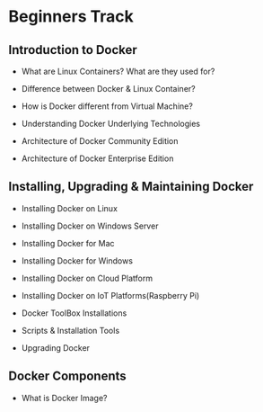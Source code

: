 # Beginners Track

## Introduction to Docker 

- What are Linux Containers? What are they used for?

- Difference between Docker & Linux Container?

- How is Docker different from Virtual Machine?

- Understanding Docker Underlying Technologies

- Architecture of Docker Community Edition

- Architecture of Docker Enterprise Edition


## Installing, Upgrading & Maintaining Docker 

- Installing Docker on Linux

- Installing Docker on Windows Server

- Installing Docker for Mac

- Installing Docker for Windows

- Installing Docker on Cloud Platform

- Installing Docker on IoT Platforms(Raspberry Pi)

- Docker ToolBox Installations

- Scripts & Installation Tools

- Upgrading Docker


## Docker Components

- What is Docker Image?
